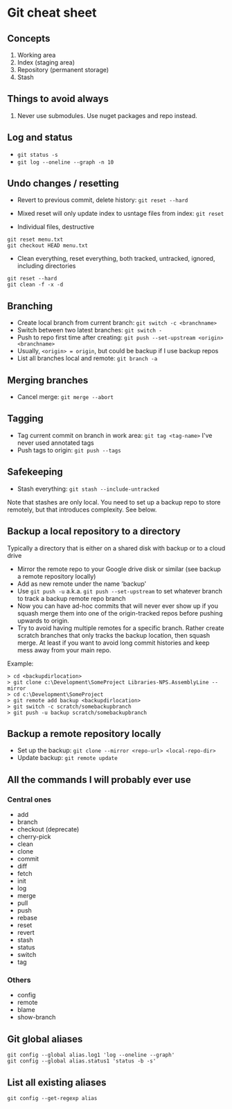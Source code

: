 # Git cheat sheet

## Concepts

1. Working area
1. Index (staging area)
1. Repository (permanent storage)
1. Stash

## Things to avoid always
1. Never use submodules. Use nuget packages and repo instead.

## Log and status
* `git status -s`
* `git log --oneline --graph -n 10`


## Undo changes / resetting

* Revert to previous commit, delete history: `git reset --hard`

* Mixed reset will only update index to usntage files from index: `git reset`

* Individual files, destructive
```
git reset menu.txt
git checkout HEAD menu.txt
```

* Clean everything, reset everything, both tracked, untracked, ignored, including directories
```
git reset --hard
git clean -f -x -d
```

## Branching
* Create local branch from current branch: `git switch -c <branchname>`
* Switch between two latest branches: `git switch -`
* Push to repo first time after creating: `git push --set-upstream <origin> <branchname>`
* Usually, `<origin> = origin`, but could be backup if I use backup repos
* List all branches local and remote: `git branch -a`
## Merging branches

* Cancel merge: `git merge --abort`

## Tagging
* Tag current commit on branch in work area: `git tag <tag-name>`
I've never used annotated tags
* Push tags to origin: `git push --tags`

## Safekeeping
* Stash everything: `git stash --include-untracked`
  
Note that stashes are only local. You need to set up a backup repo to store remotely, but that introduces complexity. See below.

## Backup a local repository to a directory

Typically a directory that is either on a shared disk with backup or to a cloud drive

* Mirror the remote repo to your Google drive disk or similar (see backup a remote repository locally)
* Add as new remote under the name 'backup'
* Use `git push -u` a.k.a. `git push --set-upstream` to set whatever branch to track a backup remote repo branch
* Now you can have ad-hoc commits that will never ever show up if you squash merge them into one of the origin-tracked repos before pushing upwards to origin.
* Try to avoid having multiple remotes for a specific branch. Rather create scratch branches that only tracks the backup location, then squash merge. At least if you want to avoid long commit histories and keep mess away from your main repo.

Example:

```
> cd <backupdirlocation>
> git clone c:\Development\SomeProject Libraries-NPS.AssemblyLine --mirror
> cd c:\Development\SomeProject
> git remote add backup <backupdirlocation>
> git switch -c scratch/somebackupbranch
> git push -u backup scratch/somebackupbranch
```
  
## Backup a remote repository locally
* Set up the backup: `git clone --mirror <repo-url> <local-repo-dir>`
* Update backup: `git remote update`

## All the commands I will probably ever use

### Central ones
* add
* branch
* checkout (deprecate)
* cherry-pick
* clean
* clone
* commit
* diff
* fetch
* init
* log
* merge
* pull
* push
* rebase
* reset
* revert
* stash
* status
* switch
* tag

### Others
* config
* remote
* blame
* show-branch

## Git global aliases
```
git config --global alias.log1 'log --oneline --graph'
git config --global alias.status1 'status -b -s'
```

## List all existing aliases
```
git config --get-regexp alias
```
